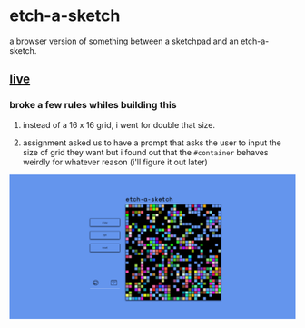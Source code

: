 # etch-a-sketch

a browser version of something between a sketchpad and an etch-a-sketch.

## [live](https://kojokwakye.github.io/etch-a-sketch/)

### broke a few rules whiles building this

1.  instead of a 16 x 16 grid, i went for double that size.

2.  assignment asked us to have a prompt that asks the user to input the size of grid they want but i found out that the `#container` behaves weirdly for whatever reason (i'll figure it out later)

![demo](https://github.com/kojokwakye/etch-a-sketch/blob/21e815319658776e2ee5c2fc73a3f9647b8e0a20/media/Screenshot%202023-06-24%20at%2019-50-17%20etch-a-sketch.png)
